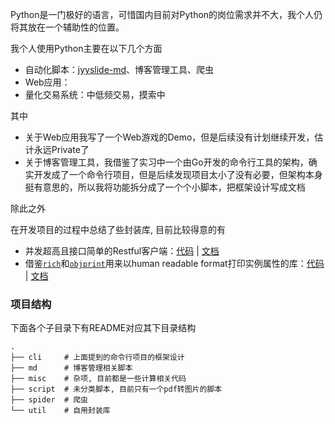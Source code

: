 Python是一门极好的语言，可惜国内目前对Python的岗位需求并不大，我个人仍将其放在一个辅助性的位置。

我个人使用Python主要在以下几个方面

+ 自动化脚本：[jyyslide-md](https://github.com/zweix123/jyyslide-md)、博客管理工具、爬虫
+ Web应用：
+ 量化交易系统：中低频交易，摸索中

其中

+ 关于Web应用我写了一个Web游戏的Demo，但是后续没有计划继续开发，估计永远Private了
+ 关于博客管理工具，我借鉴了实习中一个由Go开发的命令行工具的架构，确实开发成了一个命令行项目，但是后续发现项目太小了没有必要，但架构本身挺有意思的，所以我将功能拆分成了一个个小脚本，把框架设计写成文档

除此之外

在开发项目的过程中总结了些封装库, 目前比较得意的有
+ 并发超高且接口简单的Restful客户端：[代码](./util/net_util.py#L168) | [文档](./util/README.md#railgun)
+ 借鉴[`rich`](https://github.com/Textualize/rich/tree/master)和[`objprint`](https://github.com/gaogaotiantian/objprint)用来以human readable format打印实例属性的库：[代码](./util/zich.py) | [文档](./util/README.md#zich)

### 项目结构

下面各个子目录下有README对应其下目录结构
```
.
├── cli     # 上面提到的命令行项目的框架设计
├── md      # 博客管理相关脚本
├── misc    # 杂项, 目前都是一些计算相关代码
├── script  # 未分类脚本, 目前只有一个pdf转图片的脚本
├── spider  # 爬虫
└── util    # 自用封装库
```
